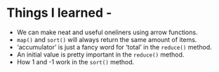# Things I learned -

- We can make neat and useful oneliners using arrow functions.
- `map()` and `sort()` will always return the same amount of items.
- ‘accumulator’ is just a fancy word for ‘total’ in the `reduce()` method.
- An initial value is pretty important in the `reduce()` method.
- How 1 and -1 work in the `sort()` method.

